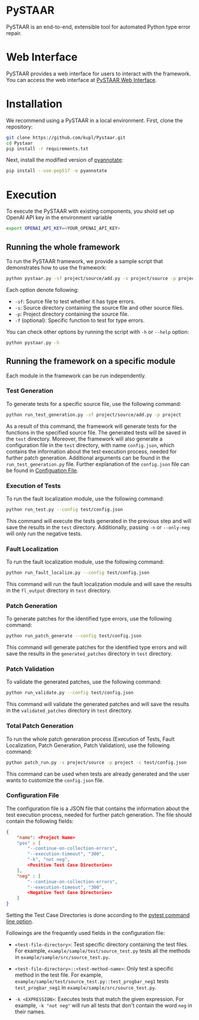 # PySTAAR

PySTAAR is an end-to-end, extensible tool for automated Python type error repair. 

# Web Interface

PySTAAR provides a web interface for users to interact with the framework.
You can access the web interface at [PySTAAR Web Interface](http://175.118.126.104:4000).

# Installation  
We recommend using a PySTAAR in a local environment. First, clone the repository:

```bash
git clone https://github.com/kupl/Pystaar.git
cd Pystaar
pip install -r requirements.txt
``` 

Next, install the modified version of [pyannotate](https://github.com/dropbox/pyannotate):

```bash
pip install --use-pep517 -e pyannotate
```

# Execution  

To execute the PySTAAR with existing components, you shold set up OpenAI API key in the environment variable
```bash
export OPENAI_API_KEY=<YOUR_OPENAI_API_KEY>
```

## Running the whole framework
To run the PySTAAR framework, we provide a sample script that demonstrates how to use the framework:

```bash
python pystaar.py -sf project/source/add.py -s project/source -p project -f test
```

Each option denote following:
- `-sf`: Source file to test whether it has type errors.
- `-s`: Source directory containing the source file and other source files.
- `-p`: Project directory containing the source file.
- `-f` (optional): Specific function to test for type errors.

You can check other options by running the script with `-h` or `--help` option:
```bash
python pystaar.py -h
```


## Running the framework on a specific module
Each module in the framework can be run independently. 

### Test Generation 
To generate tests for a specific source file, use the following command:

```bash
python run_test_generation.py -sf project/source/add.py -p project
```

As a result of this command, the framework will generate tests for the functions in the specified source file. The generated tests will be saved in the `test` directory. Moreover, the framework will also generate a configuration file in the `test` directory, with name `config.json`, which contains the information about the test execution process, needed for further patch generation. Additional arguments can be found in the `run_test_generation.py` file. Further explanation of the `config.json` file can be found in [Configuation File](#configuration-file).

### Execution of Tests
To run the fault localization module, use the following command:
```bash
python run_test.py --config test/config.json
```

This command will execute the tests generated in the previous step and will save the results in the `test` directory. Additionally, passing `-n` or `--only-neg` will only run the negative tests.

### Fault Localization
To run the fault localization module, use the following command:
```bash
python run_fault_localize.py --config test/config.json
```
This command will run the fault localization module and will save the results in the `fl_output` directory in `test` directory. 

### Patch Generation
To generate patches for the identified type errors, use the following command:
```bash
python run_patch_generate --config test/config.json
```
This command will generate patches for the identified type errors and will save the results in the `generated_patches` directory in `test` directory.

### Patch Validation
To validate the generated patches, use the following command:
```bash
python run_validate.py --config test/config.json
```
This command will validate the generated patches and will save the results in the `validated_patches` directory in `test` directory. 

### Total Patch Generation
To run the whole patch generation process (Execution of Tests, Fault Localization, Patch Generation, Patch Validation), use the following command:
```bash
python patch_run.py -s project/source -p project -c test/config.json
```
This command can be used when tests are already generated and the user wants to customize the `config.json` file.

### Configuration File
The configuration file is a JSON file that contains the information about the test execution process, needed for further patch generation. The file should contain the following fields:

```json
{
    "name": <Project Name>
    "pos" : [
        "--continue-on-collection-errors", 
        "--execution-timeout", "300", 
        "-k", "not neg",
        <Positive Test Case Directories>
    ],
    "neg" : [
        "--continue-on-collection-errors", 
        "--execution-timeout", "300", 
        <Negative Test Case Directories>
    ]
}
```

Setting the Test Case Directories is done according to the [pytest command line option](https://docs.pytest.org/en/stable/reference/reference.html#ini-options-ref).

Followings are the frequently used fields in the configuration file:
- `<test-file-directory>`: Test specific directory containing the test files. For example, `example/sample/test/source_test.py` tests all the methods in `example/sample/src/source_test.py`.

- `<test-file-directory>::<test-method-name>`: Only test a specific method in the test file.
For example, `example/sample/test/source_test.py::test_progbar_neg1` tests `test_progbar_neg1` in `example/sample/src/source_test.py`.

- `-k <EXPRESSION>`: Executes tests that match the given expression. For example, `-k "not neg"` will run all tests that don't contain the word `neg` in their names.
